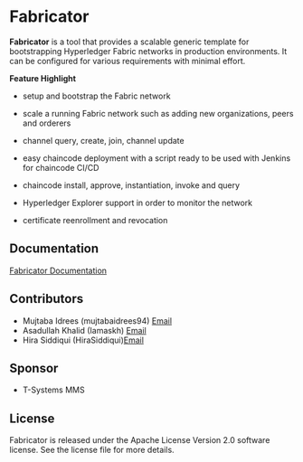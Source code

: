 
# Fabricator 


**Fabricator**  is a tool that provides a scalable generic template for bootstrapping Hyperledger Fabric networks in production environments. It can be configured for various requirements with minimal effort.

**Feature Highlight**

* setup and bootstrap the Fabric network

* scale a running Fabric network such as adding new organizations, peers and orderers

* channel query, create, join, channel update

* easy chaincode deployment with a script ready to be used with Jenkins for chaincode CI/CD

* chaincode install, approve, instantiation, invoke and query

* Hyperledger Explorer support in order to monitor the network

* certificate reenrollment and revocation

## Documentation
[Fabricator Documentation](https://fabricator.readthedocs.io/en/latest/)



## Contributors
* Mujtaba Idrees (mujtabaidrees94) [Email](mailto:mujtaba.idrees@t-systems.com)
* Asadullah Khalid (Iamaskh) [Email](mailto:asadullah.khalid@t-systems.com)
* Hira Siddiqui (HiraSiddiqui)[Email](mailto:hira.siddiqui@t-systems.com)

## Sponsor
* T-Systems MMS

## License
Fabricator is released under the Apache License
Version 2.0 software license. See the license file for more details.

